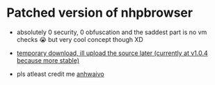 # Patched version of nhpbrowser
- absolutely 0 security, 0 obfuscation and the saddest part is no vm checks 😭 but very cool concept though XD

- [temporary download, ill upload the source later (currently at v1.0.4 because more stable)](https://nextcloudd.anhwaivo.me/s/Hgy8Q2o8sxy5xQi)

- pls atleast credit me [anhwaivo](https://e-z.bio/anhwaivo)

